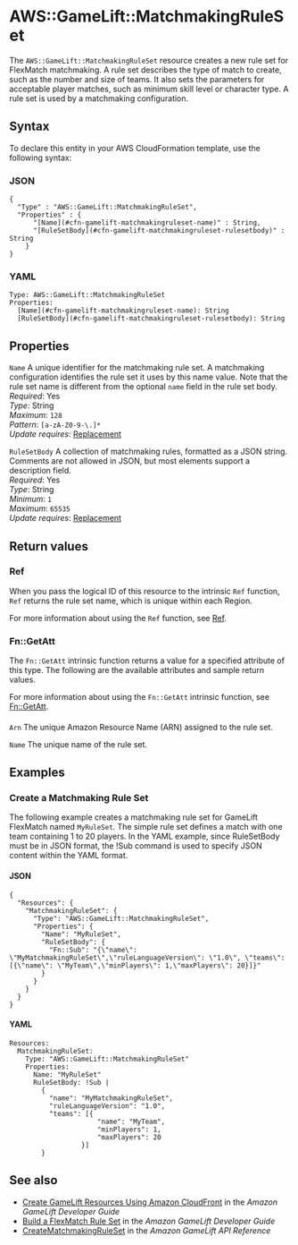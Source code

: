 # AWS::GameLift::MatchmakingRuleSet<a name="aws-resource-gamelift-matchmakingruleset"></a>

The `AWS::GameLift::MatchmakingRuleSet` resource creates a new rule set for FlexMatch matchmaking\. A rule set describes the type of match to create, such as the number and size of teams\. It also sets the parameters for acceptable player matches, such as minimum skill level or character type\. A rule set is used by a matchmaking configuration\.

## Syntax<a name="aws-resource-gamelift-matchmakingruleset-syntax"></a>

To declare this entity in your AWS CloudFormation template, use the following syntax:

### JSON<a name="aws-resource-gamelift-matchmakingruleset-syntax.json"></a>

```
{
  "Type" : "AWS::GameLift::MatchmakingRuleSet",
  "Properties" : {
      "[Name](#cfn-gamelift-matchmakingruleset-name)" : String,
      "[RuleSetBody](#cfn-gamelift-matchmakingruleset-rulesetbody)" : String
    }
}
```

### YAML<a name="aws-resource-gamelift-matchmakingruleset-syntax.yaml"></a>

```
Type: AWS::GameLift::MatchmakingRuleSet
Properties: 
  [Name](#cfn-gamelift-matchmakingruleset-name): String
  [RuleSetBody](#cfn-gamelift-matchmakingruleset-rulesetbody): String
```

## Properties<a name="aws-resource-gamelift-matchmakingruleset-properties"></a>

`Name`  <a name="cfn-gamelift-matchmakingruleset-name"></a>
A unique identifier for the matchmaking rule set\. A matchmaking configuration identifies the rule set it uses by this name value\. Note that the rule set name is different from the optional `name` field in the rule set body\.  
*Required*: Yes  
*Type*: String  
*Maximum*: `128`  
*Pattern*: `[a-zA-Z0-9-\.]*`  
*Update requires*: [Replacement](https://docs.aws.amazon.com/AWSCloudFormation/latest/UserGuide/using-cfn-updating-stacks-update-behaviors.html#update-replacement)

`RuleSetBody`  <a name="cfn-gamelift-matchmakingruleset-rulesetbody"></a>
A collection of matchmaking rules, formatted as a JSON string\. Comments are not allowed in JSON, but most elements support a description field\.  
*Required*: Yes  
*Type*: String  
*Minimum*: `1`  
*Maximum*: `65535`  
*Update requires*: [Replacement](https://docs.aws.amazon.com/AWSCloudFormation/latest/UserGuide/using-cfn-updating-stacks-update-behaviors.html#update-replacement)

## Return values<a name="aws-resource-gamelift-matchmakingruleset-return-values"></a>

### Ref<a name="aws-resource-gamelift-matchmakingruleset-return-values-ref"></a>

 When you pass the logical ID of this resource to the intrinsic `Ref` function, `Ref` returns the rule set name, which is unique within each Region\.

For more information about using the `Ref` function, see [Ref](https://docs.aws.amazon.com/AWSCloudFormation/latest/UserGuide/intrinsic-function-reference-ref.html)\.

### Fn::GetAtt<a name="aws-resource-gamelift-matchmakingruleset-return-values-fn--getatt"></a>

The `Fn::GetAtt` intrinsic function returns a value for a specified attribute of this type\. The following are the available attributes and sample return values\.

For more information about using the `Fn::GetAtt` intrinsic function, see [Fn::GetAtt](https://docs.aws.amazon.com/AWSCloudFormation/latest/UserGuide/intrinsic-function-reference-getatt.html)\.

#### <a name="aws-resource-gamelift-matchmakingruleset-return-values-fn--getatt-fn--getatt"></a>

`Arn`  <a name="Arn-fn::getatt"></a>
The unique Amazon Resource Name \(ARN\) assigned to the rule set\.

`Name`  <a name="Name-fn::getatt"></a>
The unique name of the rule set\.

## Examples<a name="aws-resource-gamelift-matchmakingruleset--examples"></a>

### Create a Matchmaking Rule Set<a name="aws-resource-gamelift-matchmakingruleset--examples--Create_a_Matchmaking_Rule_Set"></a>

The following example creates a matchmaking rule set for GameLift FlexMatch named `MyRuleSet`\. The simple rule set defines a match with one team containing 1 to 20 players\. In the YAML example, since RuleSetBody must be in JSON format, the \!Sub command is used to specify JSON content within the YAML format\. 

#### JSON<a name="aws-resource-gamelift-matchmakingruleset--examples--Create_a_Matchmaking_Rule_Set--json"></a>

```
{
  "Resources": {
    "MatchmakingRuleSet": {
      "Type": "AWS::GameLift::MatchmakingRuleSet",
      "Properties": {
        "Name": "MyRuleSet",
        "RuleSetBody": {
          "Fn::Sub": "{\"name\": \"MyMatchmakingRuleSet\",\"ruleLanguageVersion\": \"1.0\", \"teams\": [{\"name\": \"MyTeam\",\"minPlayers\": 1,\"maxPlayers\": 20}]}"
        }
      }
    }
  }
}
```

#### YAML<a name="aws-resource-gamelift-matchmakingruleset--examples--Create_a_Matchmaking_Rule_Set--yaml"></a>

```
Resources:
  MatchmakingRuleSet:
    Type: "AWS::GameLift::MatchmakingRuleSet"
    Properties:
      Name: "MyRuleSet"
      RuleSetBody: !Sub |
        {
          "name": "MyMatchmakingRuleSet",
          "ruleLanguageVersion": "1.0",
          "teams": [{
                      "name": "MyTeam",
                      "minPlayers": 1,
                      "maxPlayers": 20
                  }]
        }
```

## See also<a name="aws-resource-gamelift-matchmakingruleset--seealso"></a>
+ [ Create GameLift Resources Using Amazon CloudFront](https://docs.aws.amazon.com/gamelift/latest/developerguide/resources-cloudformation.html) in the *Amazon GameLift Developer Guide*
+ [ Build a FlexMatch Rule Set](https://docs.aws.amazon.com/gamelift/latest/flexmatchguide/match-rulesets.html) in the *Amazon GameLift Developer Guide*
+  [ CreateMatchmakingRuleSet](https://docs.aws.amazon.com/gamelift/latest/apireference/API_CreateMatchmakingRuleSet.html) in the *Amazon GameLift API Reference* 
